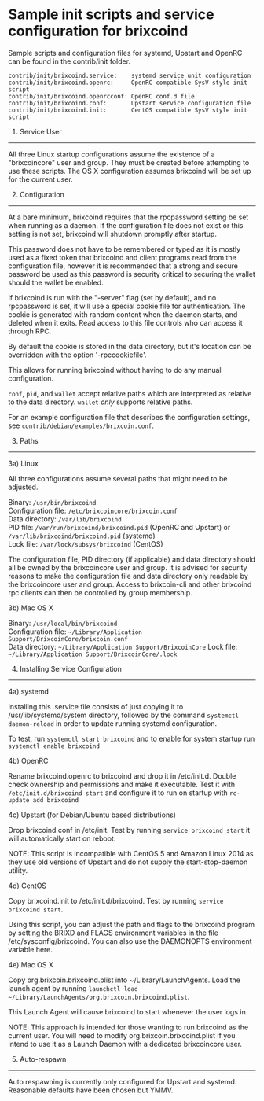 Sample init scripts and service configuration for brixcoind
==========================================================

Sample scripts and configuration files for systemd, Upstart and OpenRC
can be found in the contrib/init folder.

    contrib/init/brixcoind.service:    systemd service unit configuration
    contrib/init/brixcoind.openrc:     OpenRC compatible SysV style init script
    contrib/init/brixcoind.openrcconf: OpenRC conf.d file
    contrib/init/brixcoind.conf:       Upstart service configuration file
    contrib/init/brixcoind.init:       CentOS compatible SysV style init script

1. Service User
---------------------------------

All three Linux startup configurations assume the existence of a "brixcoincore" user
and group.  They must be created before attempting to use these scripts.
The OS X configuration assumes brixcoind will be set up for the current user.

2. Configuration
---------------------------------

At a bare minimum, brixcoind requires that the rpcpassword setting be set
when running as a daemon.  If the configuration file does not exist or this
setting is not set, brixcoind will shutdown promptly after startup.

This password does not have to be remembered or typed as it is mostly used
as a fixed token that brixcoind and client programs read from the configuration
file, however it is recommended that a strong and secure password be used
as this password is security critical to securing the wallet should the
wallet be enabled.

If brixcoind is run with the "-server" flag (set by default), and no rpcpassword is set,
it will use a special cookie file for authentication. The cookie is generated with random
content when the daemon starts, and deleted when it exits. Read access to this file
controls who can access it through RPC.

By default the cookie is stored in the data directory, but it's location can be overridden
with the option '-rpccookiefile'.

This allows for running brixcoind without having to do any manual configuration.

`conf`, `pid`, and `wallet` accept relative paths which are interpreted as
relative to the data directory. `wallet` *only* supports relative paths.

For an example configuration file that describes the configuration settings,
see `contrib/debian/examples/brixcoin.conf`.

3. Paths
---------------------------------

3a) Linux

All three configurations assume several paths that might need to be adjusted.

Binary:              `/usr/bin/brixcoind`  
Configuration file:  `/etc/brixcoincore/brixcoin.conf`  
Data directory:      `/var/lib/brixcoind`  
PID file:            `/var/run/brixcoind/brixcoind.pid` (OpenRC and Upstart) or `/var/lib/brixcoind/brixcoind.pid` (systemd)  
Lock file:           `/var/lock/subsys/brixcoind` (CentOS)  

The configuration file, PID directory (if applicable) and data directory
should all be owned by the brixcoincore user and group.  It is advised for security
reasons to make the configuration file and data directory only readable by the
brixcoincore user and group.  Access to brixcoin-cli and other brixcoind rpc clients
can then be controlled by group membership.

3b) Mac OS X

Binary:              `/usr/local/bin/brixcoind`  
Configuration file:  `~/Library/Application Support/BrixcoinCore/brixcoin.conf`  
Data directory:      `~/Library/Application Support/BrixcoinCore`
Lock file:           `~/Library/Application Support/BrixcoinCore/.lock`

4. Installing Service Configuration
-----------------------------------

4a) systemd

Installing this .service file consists of just copying it to
/usr/lib/systemd/system directory, followed by the command
`systemctl daemon-reload` in order to update running systemd configuration.

To test, run `systemctl start brixcoind` and to enable for system startup run
`systemctl enable brixcoind`

4b) OpenRC

Rename brixcoind.openrc to brixcoind and drop it in /etc/init.d.  Double
check ownership and permissions and make it executable.  Test it with
`/etc/init.d/brixcoind start` and configure it to run on startup with
`rc-update add brixcoind`

4c) Upstart (for Debian/Ubuntu based distributions)

Drop brixcoind.conf in /etc/init.  Test by running `service brixcoind start`
it will automatically start on reboot.

NOTE: This script is incompatible with CentOS 5 and Amazon Linux 2014 as they
use old versions of Upstart and do not supply the start-stop-daemon utility.

4d) CentOS

Copy brixcoind.init to /etc/init.d/brixcoind. Test by running `service brixcoind start`.

Using this script, you can adjust the path and flags to the brixcoind program by
setting the BRIXD and FLAGS environment variables in the file
/etc/sysconfig/brixcoind. You can also use the DAEMONOPTS environment variable here.

4e) Mac OS X

Copy org.brixcoin.brixcoind.plist into ~/Library/LaunchAgents. Load the launch agent by
running `launchctl load ~/Library/LaunchAgents/org.brixcoin.brixcoind.plist`.

This Launch Agent will cause brixcoind to start whenever the user logs in.

NOTE: This approach is intended for those wanting to run brixcoind as the current user.
You will need to modify org.brixcoin.brixcoind.plist if you intend to use it as a
Launch Daemon with a dedicated brixcoincore user.

5. Auto-respawn
-----------------------------------

Auto respawning is currently only configured for Upstart and systemd.
Reasonable defaults have been chosen but YMMV.
